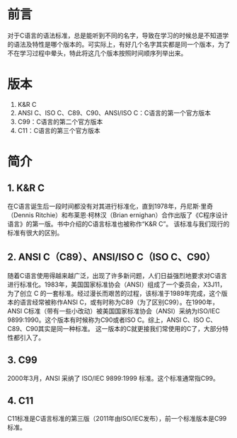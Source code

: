 # 前言
对于C语言的语法标准，总是能听到不同的名字，导致在学习的时候总是不知道学的语法及特性是哪个版本的。可实际上，有好几个名字其实都是同一个版本，为了不在学习过程中晕头，特此将这几个版本按照时间顺序列举出来。

# 版本
1. K&R C
2. ANSI C、ISO C、C89、C90、ANSI/ISO C：C语言的第一个官方版本
3. C99：C语言的第二个官方版本
4. C11：C语言的第三个官方版本

# 简介
## 1. K&R C
在C语言诞生后一段时间都没有对其进行标准化，直到1978年，丹尼斯·里奇（Dennis Ritchie）和布莱恩·柯林汉（Brian ernighan）合作出版了《C程序设计语言》的第一版。书中介绍的C语言标准也被称作“K&R C”。
该标准与我们现行的标准有很大的区别。

## 2. ANSI C（C89）、ANSI/ISO C（ISO C、C90）
随着C语言使用得越来越广泛，出现了许多新问题，人们日益强烈地要求对C语言进行标准化。1983年，美国国家标准协会（ANSI）组成了一个委员会，X3J11，为了创立 C 的一套标准。经过漫长而艰苦的过程，该标准于1989年完成，这个版本的语言经常被称作ANSI C，或有时称为C89（为了区别C99）。在1990年，ANSI C标准（带有一些小改动）被美国国家标准协会（ANSI）采纳为ISO/IEC 9899:1990。这个版本有时候称为C90或者ISO C。综上，ANSI C、ISO C、C89、C90其实是同一种标准。
这一版本的C就更接我们常使用的C了，大部分特性都引入了。

## 3. C99
2000年3月，ANSI 采纳了 ISO/IEC 9899:1999 标准。这个标准通常指C99。

## 4. C11
C11标准是C语言标准的第三版（2011年由ISO/IEC发布），前一个标准版本是C99标准。